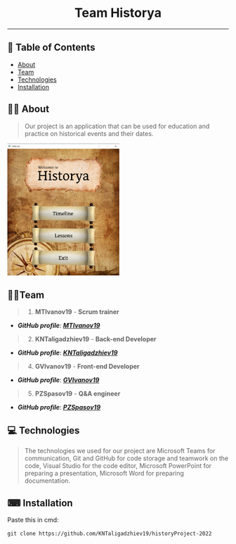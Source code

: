 <h1 align = "center"> Team Historya </h1>

---

## 📝 Table of Contents

+ [About](#about)
+ [Team](#team)
+ [Technologies](#technologies)
+ [Installation](#installation)

## 🤷‍♂️ About	<a name = "about"></a>
> Our project is an application that can be used for education and practice on historical events and their dates.
<img height="300px" src="images/menu.png">

## 👨‍💻Team	<a name = "team"></a>
> 1. **MTIvanov19** - **Scrum trainer**	
   - ***GitHub profile***: [***MTIvanov19***](https://github.com/MTIvanov19)	

> 2. **KNTaligadzhiev19** - **Back-end Developer**	
   - ***GitHub profile***: [***KNTaligadzhiev19***](https://github.com/KNTaligadzhiev19)	

> 4. **GVIvanov19** - **Front-end Developer**		
   - ***GitHub profile***: [***GVIvanov19***](https://github.com/GVIvanov19)	

> 5. **PZSpasov19** - **Q&A engineer**		
   - ***GitHub profile***: [***PZSpasov19***](https://github.com/PZSpasov19)

 ## 💻 Technologies	<a name = "technologies"></a>
> The technologies we used for our project are Microsoft Teams for communication, Git and GitHub for code storage and teamwork on the code, Visual Studio for the code editor, Microsoft PowerPoint for preparing a presentation, Microsoft Word for preparing documentation.	

## ⌨ Installation	<a name = "installation"></a>

Paste this in cmd:	

````	
git clone https://github.com/KNTaligadzhiev19/historyProject-2022	
````


